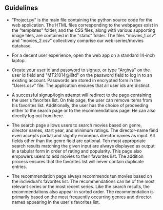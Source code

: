 ## Guidelines

- "Project.py" is the main file containing the python source code for the web application. The HTML files corresponding to the webpages exist in the "templates" folder, and the CSS files, along with various supporting image files, are contained in the "static" folder. The files "movies_1.csv" and "movies_2.csv" collectively comprise our web-series/movies database.

- For a decent user experience, open the web app on a standard 14-inch laptop.

- Create your user id and password to signup, or type "Arghya" on the user id field and "MT21014@iiitd" on the password field to log in to an existing account. Passwords are stored in encrypted form in the "Users.csv" file. The application ensures that all user ids are distinct.

- A successful signup/login attempt will redirect to the page containing the user's favorites list. On this page, the user can remove items from his favorites list. Additionally, the user has the choice of proceeding either to the search page or to the recommendations page. He can also directly log out from here.

- The search page allows users to search movies based on genre, director names, start year, and minimum ratings. The director-name field even accepts partial and slightly erroneous director names as input. All fields other than the genre field are optional. Ten most appropriate search results matching the given input are always displayed as output in a tabular form in order of rating and popularity. This page also empowers users to add movies to their favorites list. The addition process ensures that the favorites list will never contain duplicate entries.

- The recommendation page always recommends ten movies based on the individual's favorites list. The recommendations can be of the most relevant series or the most recent series. Like the search results, the recommendations also appear in sorted order. The recommendation is primarily based on the most frequently occurring genres and director names appearing in the user's favorites list.




